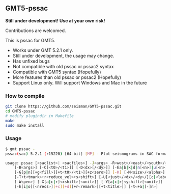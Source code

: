 ## GMT5-pssac

**Still under development! Use at your own risk!**

Contributions are welcomed.

This is pssac for GMT5.

- Works under GMT 5.2.1 only.
- Still under development, the usage may change.
- Has unfixed bugs
- Not compatible with old pssac or pssac2 syntax
- Compatible with GMT5 syntax (Hopefully)
- More features than old pssac or pssac2 (Hopefully)
- Support Linux only. Will support Windows and Mac in the future

### How to compile

~~~bash
git clone https://github.com/seisman/GMT5-pssac.git
cd GMT5-pssac
# modify plugindir in Makefile
make
sudo make install
~~~

### Usage

~~~bash
$ gmt pssac -
pssac(sac) 5.2.1 (r15220) [64-bit] [MP] - Plot seismograms in SAC format on maps

usage: pssac [<saclist>| <sacfiles>] -J<args> -R<west>/<east>/<south>/<north>[/<zmin>/<zmax>][r]
	[-B<args>] [-C[<t0>/<t1>]] [-D<dx>[/<dy>]] [-Ea|b|k|d|n[<n>]|u[<n>]] [-F[i|q|r]]
	[-G[p|n][+g<fill>][+t<t0>/<t1>][+z<zero>]] [-K] [-M<size>/<alpha>] [-O] [-P]
	[-T+t<tmark>+r<reduce_vel>+s<shift>] [-U[<just>/<dx>/<dy>/][c|<label>]] [-V[<level>]]
	[-W<pen>] [-X[a|c|r]<xshift>[<unit>]] [-Y[a|c|r]<yshift>[<unit>]] [-c<ncopies>]
	[-h[i|o][<nrecs>][+c][+d][+r<remark>][+t<title>]] [-t<+a|[-]n>]
~~~
